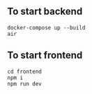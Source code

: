 ## To start backend
```
docker-compose up --build
air
```

## To start frontend
```
cd frontend
npm i
npm run dev
```
